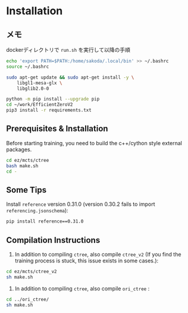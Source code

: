 # Installation

## メモ

dockerディレクトリで `run.sh` を実行して以降の手順

```bash
echo 'export PATH=$PATH:/home/sakoda/.local/bin' >> ~/.bashrc
source ~/.bashrc

sudo apt-get update && sudo apt-get install -y \
    libgl1-mesa-glx \
    libglib2.0-0

python -m pip install --upgrade pip
cd ~/work/EfficientZeroV2
pip3 install -r requirements.txt
```

## Prerequisites & Installation

Before starting training, you need to build the c++/cython style external packages.

```bash
cd ez/mcts/ctree
bash make.sh
cd -
```

## Some Tips

Install `reference` version 0.31.0 (version 0.30.2 fails to import `referencing.jsonschema`):

```bash
pip install reference==0.31.0
```

## Compilation Instructions

1. In addition to compiling `ctree`, also compile `ctree_v2` (If you find the training process is stuck, this issue exists in some cases.):

```bash
cd ez/mcts/ctree_v2
sh make.sh
```

1. In addition to compiling `ctree`, also compile `ori_ctree` :

```bash
cd ../ori_ctree/
sh make.sh
```

